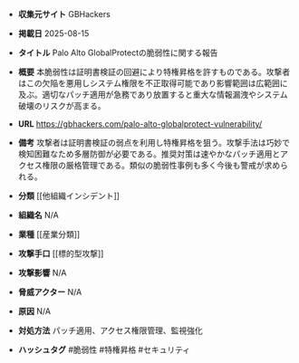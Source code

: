 - **収集元サイト**
GBHackers

- **掲載日**
2025-08-15

- **タイトル**
Palo Alto GlobalProtectの脆弱性に関する報告

- **概要**
本脆弱性は証明書検証の回避により特権昇格を許すものである。攻撃者はこの欠陥を悪用しシステム権限を不正取得可能であり影響範囲は広範囲に及ぶ。適切なパッチ適用が急務であり放置すると重大な情報漏洩やシステム破壊のリスクが高まる。

- **URL**
https://gbhackers.com/palo-alto-globalprotect-vulnerability/

- **備考**
攻撃者は証明書検証の弱点を利用し特権昇格を狙う。攻撃手法は巧妙で検知困難なため多層防御が必要である。推奨対策は速やかなパッチ適用とアクセス権限の厳格管理である。類似の脆弱性事例も多く今後も警戒が求められる。

- **分類**
[[他組織インシデント]]

- **組織名**
N/A

- **業種**
[[産業分類]]

- **攻撃手口**
[[標的型攻撃]]

- **攻撃影響**
N/A

- **脅威アクター**
N/A

- **原因**
N/A

- **対処方法**
パッチ適用、アクセス権限管理、監視強化

- **ハッシュタグ**
#脆弱性 #特権昇格 #セキュリティ
